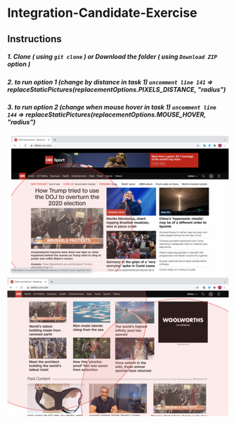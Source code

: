 # Integration-Candidate-Exercise

## Instructions
##### 1. Clone ***( using `git clone` )*** or Download the folder ***( using ***`Download ZIP`*** option )*** #####
##### 2. to run option 1 (change by distance in task 1)  ***`uncomment line 141`***  => replaceStaticPictures(replacementOptions.PIXELS_DISTANCE, "radius") #####
##### 3. to run option 2 (change when mouse hover in task 1)  ***`uncomment line 144`***  => replaceStaticPictures(replacementOptions.MOUSE_HOVER, "radius") #####

<img src="/images/Screen Shot 2021-11-06 at 3.47.08.png" >
<img src="/images/Screen Shot 2021-11-06 at 3.46.13.png" >


